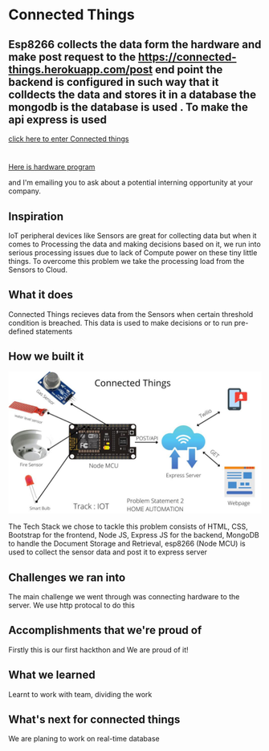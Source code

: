 # Connected Things
## Esp8266 collects the data form the hardware and make post request to the https://connected-things.herokuapp.com/post end point the backend is configured in such way that it colldects the data and stores it in a database the mongodb is the database is used . To make the api express is used 

[click here to enter Connected things](https://connected-things.herokuapp.com/)
#
[Here is hardware program ](https://github.com/chethancm2001/postdata)

and I'm emailing you to ask about a potential interning opportunity at your company.

## Inspiration
IoT peripheral devices like Sensors are great for collecting data but when it comes to Processing the data and making decisions based on it, we run into serious processing issues due to lack of Compute power on these tiny little things. To overcome this problem we take the processing load from the Sensors to Cloud.

## What it does
Connected Things recieves data from the Sensors when certain threshold condition is breached. This data is used to make decisions or to run pre-defined statements 

## How we built it
![Image](resources/flow.jpeg)

The Tech Stack we chose to tackle this problem consists of HTML, CSS, Bootstrap for the frontend, Node JS, Express JS for the backend, MongoDB to handle the Document Storage and Retrieval, esp8266 (Node MCU) is used to collect the sensor data and post it to express server

## Challenges we ran into
The main challenge we went through was connecting hardware to the server. We use http protocal to do this 

## Accomplishments that we're proud of 
Firstly this is our first hackthon and We are proud of it!

## What we learned
Learnt to work with team, dividing the work 

## What's next for connected things
We are planing to work on real-time database 
